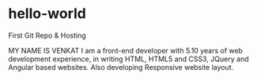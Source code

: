 # hello-world
First Git Repo &amp; Hosting

MY NAME IS VENKAT 
I am a front-end developer with 5.10 years of web development experience, in writing HTML, HTML5 and CSS3,
JQuery and Angular based websites. Also developing Responsive website layout.

